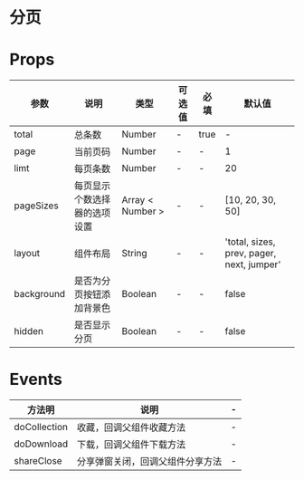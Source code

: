 # 分页


# Props

| 参数 | 说明 | 类型 | 可选值 | 必填 | 默认值 |
| ------ | ------ | ------ | ------ | ------ | ------ |
| total | 总条数 | Number | - | true | - |
| page | 当前页码 | Number | - | - | 1 |
| limt | 每页条数 | Number | - | - | 20 |
| pageSizes | 每页显示个数选择器的选项设置 | Array < Number > | - | - | [10, 20, 30, 50] |
| layout | 组件布局 | String | - | - | 'total, sizes, prev, pager, next, jumper' |
| background | 是否为分页按钮添加背景色 | Boolean | - | - | false |
| hidden | 是否显示分页 | Boolean | - | - | false |

# Events

| 方法明 | 说明 | - |
| ------ | ------ | ------ |
| doCollection | 收藏，回调父组件收藏方法 | - |
| doDownload | 下载，回调父组件下载方法 | - |
| shareClose | 分享弹窗关闭，回调父组件分享方法 | - |